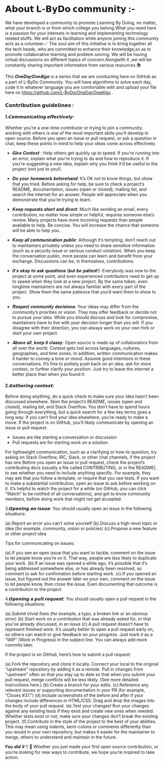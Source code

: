 # 𝗔𝗯𝗼𝘂𝘁 𝗟-𝗕𝘆𝗗𝗼 𝗰𝗼𝗺𝗺𝘂𝗻𝗶𝘁𝘆  :-
We  have developed a community to promote Learning By Doing, no matter, what your branch is or from which college you belong.What you need here is a passion for your interests in learning and implementing technology related stuffs.
We will act as facilitators while anyone joining this community acts as a volunteer.✅
The soul aim of this initiative is to bring together all the tech heads, who are committed to enhance their knowledge,so as to promote collaborative learning and problem solving. We will be having virtual discussions on different topics of concern.Alongwith it ,we will be constantly sharing important information from various resources.📚 

 

This 𝑶𝒏𝒆𝑫𝒂𝒚𝑶𝒏𝒆𝑨𝒍𝒈𝒐 is a series that we are conducting here on GitHub as a part of L-ByDo Community.  You will have algorithms to solve each day, code it in whatever language you are comfortable with and upload your file here on https://github.com/L-ByDo/OneDayOneAlgo .


### 𝗖𝗼𝗻𝘁𝗿𝗶𝗯𝘂𝘁𝗶𝗼𝗻 𝗴𝘂𝗶𝗱𝗲𝗹𝗶𝗻𝗲𝘀 :

#### 1.𝘾𝙤𝙢𝙢𝙪𝙣𝙞𝙘𝙖𝙩𝙞𝙣𝙜 𝙚𝙛𝙛𝙚𝙘𝙩𝙞𝙫𝙚𝙡𝙮:  
Whether you’re a one-time contributor or trying to join a community, working with others is one of the most important skills you’ll develop in open source.
Before you open an issue or pull request, or ask a question in chat, keep these points in mind to help your ideas come across effectively.

 - 𝑮𝒊𝒗𝒆 𝑪𝒐𝒏𝒕𝒆𝒙𝒕 : Help others get quickly up to speed. If you’re running into an error, explain what you’re trying to do and how to reproduce it. If you’re suggesting a new idea, explain why you think it’d be useful to the project (not just to you!).

 - 𝑫𝒐 𝒚𝒐𝒖𝒓 𝒉𝒐𝒎𝒆𝒘𝒐𝒓𝒌 𝒃𝒆𝒇𝒐𝒓𝒆𝒉𝒂𝒏𝒅: It’s OK not to know things, but show that you tried. Before asking for help, be sure to check a project’s README, documentation, issues (open or closed), mailing list, and search the internet for an answer. People will appreciate when you demonstrate that you’re trying to learn.

 - 𝑲𝒆𝒆𝒑 𝒓𝒆𝒒𝒖𝒆𝒔𝒕𝒔 𝒔𝒉𝒐𝒓𝒕 𝒂𝒏𝒅 𝒅𝒊𝒓𝒆𝒄𝒕: Much like sending an email, every contribution, no matter how simple or helpful, requires someone else’s review. Many projects have more incoming requests than people available to help. Be concise. You will increase the chance that someone will be able to help you.

 - 𝑲𝒆𝒆𝒑 𝒂𝒍𝒍 𝒄𝒐𝒎𝒎𝒖𝒏𝒊𝒄𝒂𝒕𝒊𝒐𝒏 𝒑𝒖𝒃𝒍𝒊𝒄: Although it’s tempting, don’t reach out to maintainers privately unless you need to share sensitive information (such as a security issue or serious conduct violation). When you keep the conversation public, more people can learn and benefit from your exchange. Discussions can be, in themselves, contributions.

 - 𝑰𝒕’𝒔 𝒐𝒌𝒂𝒚 𝒕𝒐 𝒂𝒔𝒌 𝒒𝒖𝒆𝒔𝒕𝒊𝒐𝒏𝒔 (𝒃𝒖𝒕 𝒃𝒆 𝒑𝒂𝒕𝒊𝒆𝒏𝒕!): Everybody was new to the project at some point, and even experienced contributors need to get up to speed when they look at a new project. By the same token, even longtime maintainers are not always familiar with every part of the project. Show them the same patience that you’d want them to show to you.

 - 𝑹𝒆𝒔𝒑𝒆𝒄𝒕 𝒄𝒐𝒎𝒎𝒖𝒏𝒊𝒕𝒚 𝒅𝒆𝒄𝒊𝒔𝒊𝒐𝒏𝒔: Your ideas may differ from the community’s priorities or vision. They may offer feedback or decide not to pursue your idea. While you should discuss and look for compromise, maintainers have to live with your decision longer than you will. If you disagree with their direction, you can always work on your own fork or start your own project.

 - 𝑨𝒃𝒐𝒗𝒆 𝒂𝒍𝒍, 𝒌𝒆𝒆𝒑 𝒊𝒕 𝒄𝒍𝒂𝒔𝒔𝒚:  Open source is made up of collaborators from all over the world. Context gets lost across languages, cultures, geographies, and time zones. In addition, written communication makes it harder to convey a tone or mood. Assume good intentions in these conversations. It’s fine to politely push back on an idea, ask for more context, or further clarify your position. Just try to leave the internet a better place than when you found it.

#### 2.𝙂𝙖𝙩𝙝𝙚𝙧𝙞𝙣𝙜 𝙘𝙤𝙣𝙩𝙚𝙭𝙩: 
Before doing anything, do a quick check to make sure your idea hasn’t been discussed elsewhere. Skim the project’s README, issues (open and closed), mailing list, and Stack Overflow. You don’t have to spend hours going through everything, but a quick search for a few key terms goes a long way.
If you can’t find your idea elsewhere, you’re ready to make a move. If the project is on GitHub, you’ll likely communicate by opening an issue or pull request:</br>

 - Issues are like starting a conversation or discussion
 - Pull requests are for starting work on a solution

For lightweight communication, such as a clarifying or how-to question, try asking on Stack Overflow, IRC, Slack, or other chat channels, if the project has one
Before you open an issue or pull request, check the project’s contributing docs (usually a file called CONTRIBUTING, or in the README), to see whether you need to include anything specific. For example, they may ask that you follow a template, or require that you use tests.
If you want to make a substantial contribution, open an issue to ask before working on it. It’s helpful to watch the project for a while (on GitHub, you can click “Watch” to be notified of all conversations), and get to know community members, before doing work that might not get accepted.

3.𝙊𝙥𝙚𝙣𝙞𝙣𝙜 𝙖𝙣 𝙞𝙨𝙨𝙪𝙚: You should usually open an issue in the following situations:

(a).Report an error you can’t solve yourself
(b).Discuss a high-level topic or idea (for example, community, vision or policies)
(c).Propose a new feature or other project idea

Tips for communicating on issues:

(a).If you see an open issue that you want to tackle, comment on the issue to let people know you’re on it. That way, people are less likely to duplicate your work.
(b).If an issue was opened a while ago, it’s possible that it’s being addressed somewhere else, or has already been resolved, so comment to ask for confirmation before starting work.
(c).If you opened an issue, but figured out the answer later on your own, comment on the issue to let people know, then close the issue. Even documenting that outcome is a contribution to the project.

4.𝙊𝙥𝙚𝙣𝙞𝙣𝙜 𝙖 𝙥𝙪𝙡𝙡 𝙧𝙚𝙦𝙪𝙚𝙨𝙩: You should usually open a pull request in the following situations:

(a).Submit trivial fixes (for example, a typo, a broken link or an obvious error)
(b).Start work on a contribution that was already asked for, or that you’ve already discussed, in an issue
(c).A pull request doesn’t have to represent finished work. It’s usually better to open a pull request early on, so others can watch or give feedback on your progress. Just mark it as a “WIP” (Work in Progress) in the subject line. You can always add more commits later.

If the project is on GitHub, here’s how to submit a pull request:

(a).Fork the repository and clone it locally. Connect your local to the original “upstream” repository by adding it as a remote. Pull in changes from “upstream” often so that you stay up to date so that when you submit your pull request, merge conflicts will be less likely. (See more detailed instructions here.)
(b).Create a branch for your edits.
(c).Reference any relevant issues or supporting documentation in your PR (for example, “Closes #37.”)
(d).Include screenshots of the before and after if your changes include differences in HTML/CSS. Drag and drop the images into the body of your pull request.
(e).Test your changes! Run your changes against any existing tests if they exist and create new ones when needed. Whether tests exist or not, make sure your changes don’t break the existing project.
(f).Contribute in the style of the project to the best of your abilities. This may mean using indents, semi-colons or comments differently than you would in your own repository, but makes it easier for the maintainer to merge, others to understand and maintain in the future.

𝒀𝒐𝒖 𝒅𝒊𝒅 𝒊𝒕 !! 💯
Whether you just made your first open source contribution, or you’re looking for new ways to contribute, we hope you’re inspired to take action.




